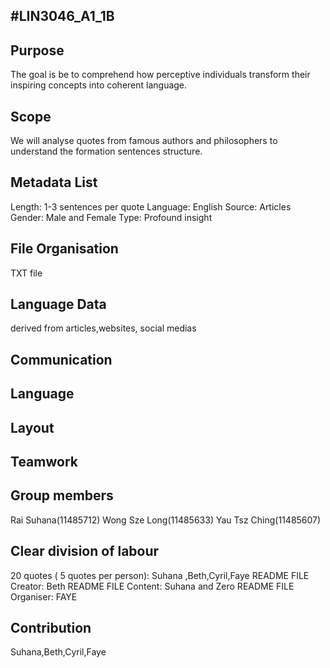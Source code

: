 #LIN3046_A1_1B
-

Purpose
-
The goal is be to comprehend how perceptive individuals transform their inspiring concepts into coherent language. 

Scope
-
We will analyse quotes from famous authors and philosophers to understand the formation  sentences structure.

Metadata List
-
Length: 1-3 sentences per quote 
Language: English 
Source: Articles
Gender: Male and Female 
Type: Profound insight 

File Organisation 
-
TXT file 

Language Data
-
derived from articles,websites, social medias

Communication 
-

Language 
-

Layout 
-


Teamwork 
-

Group members 
-
Rai Suhana(11485712) 
Wong Sze Long(11485633)
Yau Tsz Ching(11485607) 

Clear division of labour 
-
20 quotes ( 5 quotes per person):
Suhana ,Beth,Cyril,Faye 
README FILE Creator: Beth 
README FILE Content: Suhana and Zero 
README FILE Organiser: FAYE 

Contribution 
-

Suhana,Beth,Cyril,Faye

